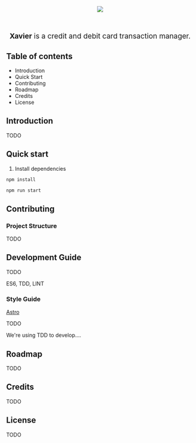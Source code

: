 <p align="center" style="margin:16px">
<img src="https://tobiasbu.github.io/img/xavier_logo.png"/>
</p>
<br>
<p align="center" style="font-size: 1.2rem;"><strong>Xavier</strong> is a credit and debit card transaction manager. </p>




## Table of contents

- Introduction
- Quick Start
- Contributing
- Roadmap
- Credits
- License

## Introduction

TODO

## Quick start

1. Install dependencies

```bash
npm install
```

```bash
npm run start
```

## Contributing

### Project Structure

TODO

## Development Guide

TODO

ES6, TDD, LINT

### Style Guide

[Astro](https://github.com/magnetis/astro)

TODO

We're using TDD to develop....

## Roadmap

TODO

## Credits

TODO

## License

TODO
